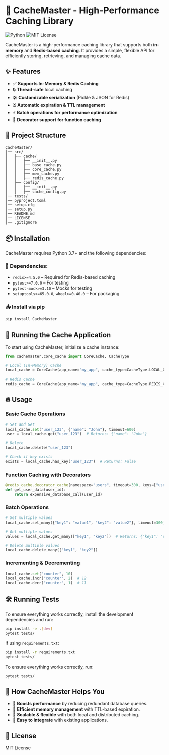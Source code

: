 # 🚀 CacheMaster - High-Performance Caching Library  

![Python](https://img.shields.io/badge/python-3.7%2B-blue) ![MIT License](https://img.shields.io/badge/license-MIT-green)  

[//]: # (![Package Version]&#40;https://img.shields.io/pypi/v/cachemaster&#41;  )

[//]: # (![Build Status]&#40;https://img.shields.io/github/actions/workflow/status/JanardhanSingh98/CacheMaster/tests.yml&#41;  )

[//]: # (![Code Quality]&#40;https://img.shields.io/lgtm/grade/python/g/JanardhanSingh98/CacheMaster.svg?logo=lgtm&logoWidth=18&#41;  )


CacheMaster is a high-performance caching library that supports both **in-memory** and **Redis-based caching**. It provides a simple, flexible API for efficiently storing, retrieving, and managing cache data.

## ✨ Features
- ✅ **Supports In-Memory & Redis Caching**
- 🔒 **Thread-safe** local caching
- 🛠 **Customizable serialization** (Pickle & JSON for Redis)
- ⏳ **Automatic expiration & TTL management**
- ⚡ **Batch operations for performance optimization**
- 🎯 **Decorator support for function caching**

## 📂 Project Structure
```
CacheMaster/
│── src/
│   ├── cache/
│   │   ├── __init__.py
│   │   ├── base_cache.py
│   │   ├── core_cache.py
│   │   ├── mem_cache.py
│   │   ├── redis_cache.py
│   ├── config/
│   │   ├── __init__.py
│   │   ├── cache_config.py
│── tests/
│── pyproject.toml
│── setup.cfg
│── setup.py
│── README.md
│── LICENSE
│── .gitignore
```

## 📦 Installation
CacheMaster requires Python 3.7+ and the following dependencies:

### **🔧 Dependencies:**
- `redis>=4.5.0`  – Required for Redis-based caching
- `pytest>=7.0.0` – For testing
- `pytest-mock>=3.10` – Mocks for testing
- `setuptools>=65.0.0`, `wheel>=0.40.0` – For packaging

### **📥 Install via pip**
```sh
pip install CacheMaster
```

## 🚀 Running the Cache Application
To start using CacheMaster, initialize a cache instance:
```python
from cachemaster.core_cache import CoreCache, CacheType

# Local (In-Memory) Cache
local_cache = CoreCache(app_name="my_app", cache_type=CacheType.LOCAL_CACHE)

# Redis Cache
redis_cache = CoreCache(app_name="my_app", cache_type=CacheType.REDIS_CACHE, redis_url="redis://localhost")
```

## 🔥 Usage
### Basic Cache Operations
```python
# Set and Get
local_cache.set("user_123", {"name": "John"}, timeout=600)
user = local_cache.get("user_123")  # Returns: {"name": "John"}

# Delete
local_cache.delete("user_123")

# Check if key exists
exists = local_cache.has_key("user_123")  # Returns: False
```

### Function Caching with Decorators
```python
@redis_cache.decorator_cache(namespace="users", timeout=300, keys=["user_id"])
def get_user_data(user_id):
    return expensive_database_call(user_id)
```

### Batch Operations
```python
# Set multiple values
local_cache.set_many({"key1": "value1", "key2": "value2"}, timeout=300)

# Get multiple values
values = local_cache.get_many(["key1", "key2"])  # Returns: {"key1": "value1", "key2": "value2"}

# Delete multiple values
local_cache.delete_many(["key1", "key2"]) 
```

### Incrementing & Decrementing
```python
local_cache.set("counter", 10)
local_cache.incr("counter", 2)  # 12
local_cache.decr("counter", 1)  # 11
```

## 🛠 Running Tests
To ensure everything works correctly, install the development dependencies and run:

```sh
pip install -e .[dev]
pytest tests/
```

If using `requirements.txt`:
```sh
pip install -r requirements.txt
pytest tests/
```
To ensure everything works correctly, run:
```sh
pytest tests/
```

## 🎯 How CacheMaster Helps You
- 🚀 **Boosts performance** by reducing redundant database queries.
- 💾 **Efficient memory management** with TTL-based expiration.
- 🔄 **Scalable & flexible** with both local and distributed caching.
- 📌 **Easy to integrate** with existing applications.

## 📜 License
MIT License


